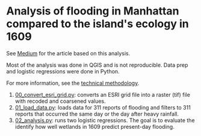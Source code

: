 # Analysis of flooding in Manhattan compared to the island's ecology in 1609

See [Medium](https://jennahgosciak.medium.com/what-makes-a-floodplain-1e9e28cc8d6f) for the article based on this analysis.

Most of the analysis was done in QGIS and is not reproducible. Data prep and logistic regressions were done in Python.

For more information, see the [technical methodology](https://github.com/jennahgosciak/nycflood/blob/main/methodology.md).


1. [00_convert_esri_grid.py](https://github.com/jennahgosciak/nycflood/blob/main/00_convert_esri_grid.py): converts an ESRI grid file into a raster (tif) file with recoded and coarsened values.
2. [01_load_data.py](https://github.com/jennahgosciak/nycflood/blob/main/01_load_data.py): loads data for 311 reports of flooding and filters to 311 reports that occurred the same day or the day after heavy rainfall.
3. [02_analysis.py](https://github.com/jennahgosciak/nycflood/blob/main/02_analysis.py): runs two logistic regressions. The goal is to evaluate the identify how well wetlands in 1609 predict present-day flooding.
